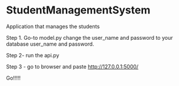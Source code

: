 # StudentManagementSystem
Application that manages the students


Step 1. Go-to model.py change the user_name and password to your database user_name and password.

Step 2- run the api.py 

Step 3 - go to browser and paste http://127.0.0.1:5000/

Go!!!!!

